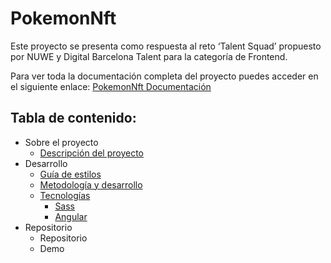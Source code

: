 # PokemonNft

Este proyecto se presenta como respuesta al reto ‘Talent Squad’ propuesto por NUWE y Digital Barcelona Talent para la categoría de Frontend. 

Para ver toda la documentación completa del proyecto puedes acceder en el siguiente enlace: [PokemonNft Documentación](https://www.notion.so/PokemonNft-6efd1738e0b34e1b99ae1e3ec51af98f)

## Tabla de contenido:
  * Sobre el proyecto
    - [Descripción del proyecto](https://www.notion.so/Descripci-n-del-proyecto-e91600fff4a44f01b6a0a59d4713296d)
  * Desarrollo
    - [Guía de estilos](https://www.notion.so/Gu-a-de-estilos-9a9fc0c313e7409fa0a5b663aae15692)
    - [Metodología y desarrollo](https://www.notion.so/Metodolog-a-y-desarrollo-37125f63e636444bad2bd7b461b5ac15)
    - [Tecnologías](https://www.notion.so/Tecnolog-as-47915f1de69c4891a851a9e4e933d92d)
      + [Sass](https://www.notion.so/Sass-c4d303bddb604ebba86960460edaa90b)
      + [Angular](https://www.notion.so/Angular-0bcc24e958c3458b9be168bf325384df)
  * Repositorio
    - Repositorio
    - Demo 
